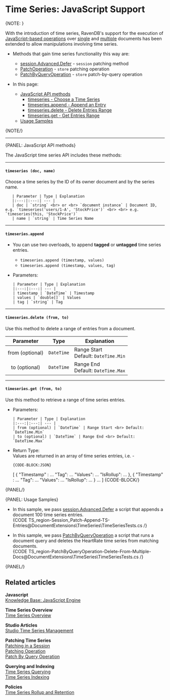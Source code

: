 ﻿# Time Series: JavaScript Support

{NOTE: }

With the introduction of time series, RavenDB's support for the execution 
of [JavaScript-based operations](../../../server/kb/JavaScript-engine) 
over [single](../../../client-api/operations/patching/single-document#patching-how-to-perform-single-document-patch-operations) 
and [multiple](../../../client-api/operations/patching/set-based) 
documents has been extended to allow manipulations involving time series.  

* Methods that gain time series functionality this way are:  
  * [session.Advanced.Defer](../../../document-extensions/timeseries/client-api/session/patch) - 
    `session` patching method  
  * [PatchOperation](../../../document-extensions/timeseries/client-api/operations/patch#patchoperation) - 
    `store` patching operation  
  * [PatchByQueryOperation](../../../document-extensions/timeseries/client-api/operations/patch#patchbyqueryoperation) - 
    `store` patch-by-query operation  

* In this page:  
  * [JavaScript API methods](../../../document-extensions/timeseries/client-api/javascript-support#javascript-api-methods)  
     * [timeseries - Choose a Time Series](../../../document-extensions/timeseries/client-api/javascript-support#section)  
     * [timeseries.append - Append an Entry](../../../document-extensions/timeseries/client-api/javascript-support#section-1)  
     * [timeseries.delete - Delete Entries Range](../../../document-extensions/timeseries/client-api/javascript-support#section-2)  
     * [timeseries.get - Get Entries Range](../../../document-extensions/timeseries/client-api/javascript-support#section-3)  
  * [Usage Samples](../../../document-extensions/timeseries/client-api/javascript-support#usage-samples)  

{NOTE/}

---

{PANEL: JavaScript API methods}

The JavaScript time series API includes these methods:  

---

#### `timeseries (doc, name)`  

Choose a time series by the ID of its owner document and by the series name.  

       | Parameter | Type | Explanation 
       |:---:|:---:| --- |
       | doc | `string` <br> or <br> `document instance` | Document ID, e.g. `timeseries('users/1-A', 'StockPrice')` <br> <br> e.g. `timeseries(this, 'StockPrice')`  
       | name | `string` | Time Series Name  

---

#### `timeseries.append`  

* You can use two overloads, to append **tagged** or **untagged** time series entries.  
   * `timeseries.append (timestamp, values)`  
   * `timeseries.append (timestamp, values, tag)`

* Parameters:  

      | Parameter | Type | Explanation
      |:---:|:---:| --- |
      | timestamp | `DateTime` | Timestamp 
      | values | `double[]` | Values 
      | tag | `string` | Tag 

---

#### `timeseries.delete (from, to)`  

Use this method to delete a range of entries from a document.  

| Parameter | Type | Explanation 
|:---:|:---:| --- |
| from (optional) | `DateTime` | Range Start <br> Default: `DateTime.Min` 
| to (optional) | `DateTime` | Range End <br> Default: `DateTime.Max` 

---

#### `timeseries.get (from, to)`  

Use this method to retrieve a range of time series entries.  

* Parameters:  

      | Parameter | Type | Explanation 
      |:---:|:---:| --- |
      | from (optional) | `DateTime` | Range Start <br> Default: `DateTime.Min` 
      | to (optional) | `DateTime` | Range End <br> Default: `DateTime.Max` 

* Return Type:  
  Values are returned in an array of time series entries, i.e. -

      {CODE-BLOCK:JSON}
  [
	{
		"Timestamp" : ...
		"Tag": ...
		"Values": ...
		"IsRollup": ...
	},
	{
		"Timestamp" : ...
		"Tag": ...
		"Values": ...
		"IsRollup": ...
	}
	...
  ]
  {CODE-BLOCK/}

{PANEL/}

{PANEL: Usage Samples}

* In this sample, we pass [session.Advanced.Defer](../../../document-extensions/timeseries/client-api/session/patch) 
  a script that appends a document 100 time series entries.  
  {CODE TS_region-Session_Patch-Append-TS-Entries@DocumentExtensions\TimeSeries\TimeSeriesTests.cs /}


* In this sample, we pass [PatchByQueryOperation](../../../document-extensions/timeseries/client-api/operations/patch#patchbyqueryoperation) 
  a script that runs a document query and deletes the HeartRate time series from matching documents.  
   {CODE TS_region-PatchByQueryOperation-Delete-From-Multiple-Docs@DocumentExtensions\TimeSeries\TimeSeriesTests.cs /}  

{PANEL/}

## Related articles

**Javascript**  
[Knowledge Base: JavaScript Engine](../../../server/kb/javascript-engine)  

**Time Series Overview**  
[Time Series Overview](../../../document-extensions/timeseries/overview)  

**Studio Articles**  
[Studio Time Series Management](../../../studio/database/document-extensions/time-series)  

**Patching Time Series**  
[Patching in a Session](../../../document-extensions/timeseries/client-api/session/patch)  
[Patching Operation](../../../document-extensions/timeseries/client-api/operations/patch#patchoperation)  
[Patch By Query Operation](../../../document-extensions/timeseries/client-api/operations/patch#patchbyqueryoperation)  

**Querying and Indexing**  
[Time Series Querying](../../../document-extensions/timeseries/querying/overview-and-syntax)  
[Time Series Indexing](../../../document-extensions/timeseries/indexing)  

**Policies**  
[Time Series Rollup and Retention](../../../document-extensions/timeseries/rollup-and-retention)  
